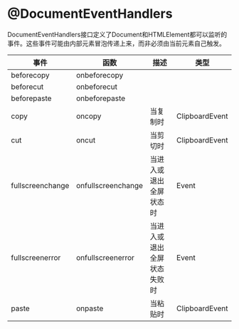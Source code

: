 # @DocumentEventHandlers

DocumentEventHandlers接口定义了Document和HTMLElement都可以监听的事件。这些事件可能由内部元素冒泡传递上来，而非必须由当前元素自己触发。

| 事件 | 函数 | 描述 | 类型 |
|---|---|---|---|
| beforecopy | onbeforecopy |  |  |
| beforecut | onbeforecut |  |  |
| beforepaste | onbeforepaste |  |  |
| copy | oncopy | 当复制时 | ClipboardEvent |
| cut | oncut | 当剪切时 | ClipboardEvent |
| fullscreenchange | onfullscreenchange | 当进入或退出全屏状态时 | Event |
| fullscreenerror | onfullscreenerror | 当进入或退出全屏状态失败时 |Event |
| paste | onpaste | 当粘贴时 | ClipboardEvent |